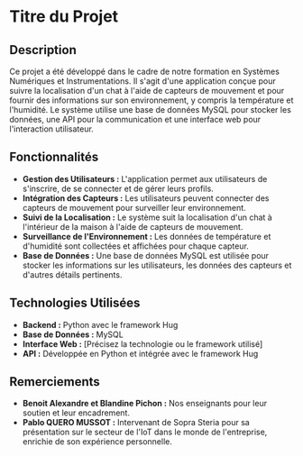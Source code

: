 # Titre du Projet

## Description

Ce projet a été développé dans le cadre de notre formation en Systèmes Numériques et Instrumentations. Il s'agit d'une application conçue pour suivre la localisation d'un chat à l'aide de capteurs de mouvement et pour fournir des informations sur son environnement, y compris la température et l'humidité. Le système utilise une base de données MySQL pour stocker les données, une API pour la communication et une interface web pour l'interaction utilisateur.

## Fonctionnalités

- **Gestion des Utilisateurs :** L'application permet aux utilisateurs de s'inscrire, de se connecter et de gérer leurs profils.
- **Intégration des Capteurs :** Les utilisateurs peuvent connecter des capteurs de mouvement pour surveiller leur environnement.
- **Suivi de la Localisation :** Le système suit la localisation d'un chat à l'intérieur de la maison à l'aide de capteurs de mouvement.
- **Surveillance de l'Environnement :** Les données de température et d'humidité sont collectées et affichées pour chaque capteur.
- **Base de Données :** Une base de données MySQL est utilisée pour stocker les informations sur les utilisateurs, les données des capteurs et d'autres détails pertinents.

## Technologies Utilisées

- **Backend :** Python avec le framework Hug
- **Base de Données :** MySQL
- **Interface Web :** [Précisez la technologie ou le framework utilisé]
- **API :** Développée en Python et intégrée avec le framework Hug

## Remerciements

- **Benoit Alexandre et Blandine Pichon :** Nos enseignants pour leur soutien et leur encadrement.
- **Pablo QUERO MUSSOT :** Intervenant de Sopra Steria pour sa présentation sur le secteur de l'IoT dans le monde de l'entreprise, enrichie de son expérience personnelle.

